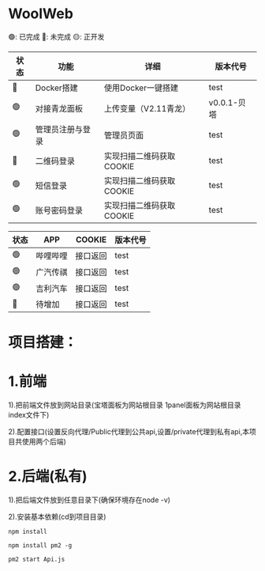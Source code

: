 # WoolWeb

🟢: 已完成 🔴: 未完成 🟡: 正开发

| 状态 | 功能 | 详细 | 版本代号 |
| --- | ---  | --- | --- |
| 🔴 | Docker搭建 | 使用Docker一键搭建 | test |
| 🟢 | 对接青龙面板 | 上传变量（V2.11青龙） | v0.0.1-贝塔 |
| 🟢️ | 管理员注册与登录 | 管理员页面 | test |
| 🔴 | 二维码登录 | 实现扫描二维码获取COOKIE | test |
| 🟢 | 短信登录 | 实现扫描二维码获取COOKIE | test |
| 🟢 | 账号密码登录 | 实现扫描二维码获取COOKIE | test |

| 状态 | APP | COOKIE | 版本代号 |
| --- | ---  | --- | --- |
| 🟢 | 哔哩哔哩 | 接口返回 | test |
| 🟢️ | 广汽传祺 | 接口返回 | test |
| 🟢 | 吉利汽车 | 接口返回 | test |
| 🔴 | 待增加 | 接口返回 | test |

# 项目搭建：
# 1.前端
1).把前端文件放到网站目录(宝塔面板为网站根目录 1panel面板为网站根目录index文件下)

2).配置接口(设置反向代理/Public代理到公共api,设置/private代理到私有api,本项目共使用两个后端)

# 2.后端(私有)
1).把后端文件放到任意目录下(确保环境存在node -v)

2).安装基本依赖(cd到项目目录)
``````shell
npm install
``````
``````shell
npm install pm2 -g
``````
``````shell
pm2 start Api.js
``````
